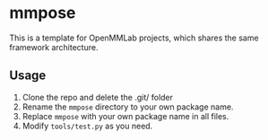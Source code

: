 # mmpose

This is a template for OpenMMLab projects, which shares the same framework architecture.

## Usage

1. Clone the repo and delete the .git/ folder
2. Rename the `mmpose` directory to your own package name.
3. Replace `mmpose` with your own package name in all files.
4. Modify `tools/test.py` as you need.
